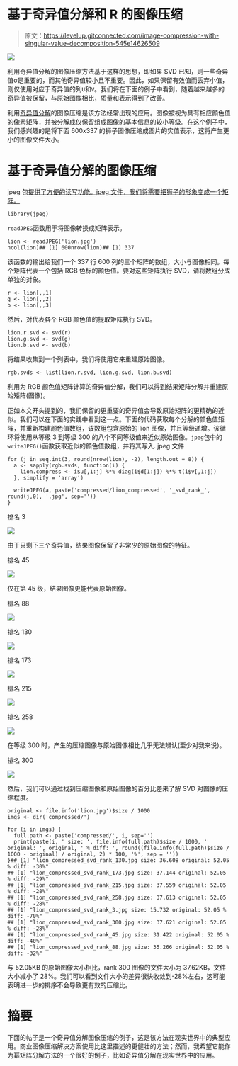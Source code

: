 # 基于奇异值分解和 R 的图像压缩

> 原文：<https://levelup.gitconnected.com/image-compression-with-singular-value-decomposition-545e14626509>

![](img/62b4f38c8347921e49a518a4dc6b732f.png)

利用奇异值分解的图像压缩方法基于这样的思想，即如果 SVD 已知，则一些奇异值σ是重要的，而其他奇异值较小且不重要。因此，如果保留有效值而丢弃小值，则仅使用对应于奇异值的列`U`和`V`。我们将在下面的例子中看到，随着越来越多的奇异值被保留，与原始图像相比，质量和表示得到了改善。

利用[奇异值分解](https://aaronschlegel.me/singular-value-decomposition-r.html)的图像压缩是该方法经常出现的应用。图像被视为具有相应颜色值的像素矩阵，并被分解成仅保留组成图像的基本信息的较小等级。在这个例子中，我们感兴趣的是将下面 600x337 的狮子图像压缩成图片的实值表示，这将产生更小的图像文件大小。

# 基于奇异值分解的图像压缩

jpeg 包[提供了方便的读写功能。jpeg 文件，我们将需要把狮子的形象变成一个矩阵。](https://cran.r-project.org/web/packages/jpeg/jpeg.pdf)

```
library(jpeg)
```

`readJPEG`函数用于将图像转换成矩阵表示。

```
lion <- readJPEG('lion.jpg')
ncol(lion)## [1] 600nrow(lion)## [1] 337
```

该函数的输出给我们一个 337 行 600 列的三个矩阵的数组，大小与图像相同。每个矩阵代表一个包括 RGB 色标的颜色值。要对这些矩阵执行 SVD，请将数组分成单独的对象。

```
r <- lion[,,1]
g <- lion[,,2]
b <- lion[,,3]
```

然后，对代表各个 RGB 颜色值的提取矩阵执行 SVD。

```
lion.r.svd <- svd(r)
lion.g.svd <- svd(g)
lion.b.svd <- svd(b)
```

将结果收集到一个列表中，我们将使用它来重建原始图像。

```
rgb.svds <- list(lion.r.svd, lion.g.svd, lion.b.svd)
```

利用为 RGB 颜色值矩阵计算的奇异值分解，我们可以得到结果矩阵分解并重建原始矩阵(图像)。

正如本文开头提到的，我们保留的更重要的奇异值会导致原始矩阵的更精确的近似。我们可以在下面的实践中看到这一点。下面的代码获取每个分解的颜色值矩阵，并重新构建颜色值数组，该数组包含原始的 lion 图像，并且等级递增。该循环将使用从等级 3 到等级 300 的八个不同等级值来近似原始图像。`jpeg`包中的`writeJPEG()`函数获取近似的颜色值数组，并将其写入. jpeg 文件

```
for (j in seq.int(3, round(nrow(lion), -2), length.out = 8)) {
  a <- sapply(rgb.svds, function(i) {
    lion.compress <- i$u[,1:j] %*% diag(i$d[1:j]) %*% t(i$v[,1:j])
  }, simplify = 'array')

  writeJPEG(a, paste('compressed/lion_compressed', '_svd_rank_', round(j,0), '.jpg', sep=''))
}
```

排名 3

![](img/961e748063ed3e035075dbf2a7477cd5.png)

由于只剩下三个奇异值，结果图像保留了非常少的原始图像的特征。

排名 45

![](img/df554ddf6b2287217a6b67be21b7f43b.png)

仅在第 45 级，结果图像更能代表原始图像。

排名 88

![](img/2ee9a897a7cd4deaa21a003035347ea6.png)

排名 130

![](img/742d526925a993ce4bf958b33bf0cd70.png)

排名 173

![](img/e6111c9987a35805171b7ca95e62a2e8.png)

排名 215

![](img/7a079ad7b6fe9bceb2355a4006e326b8.png)

排名 258

![](img/75e9f47b2b58e7255d6bc3089cba4585.png)

在等级 300 时，产生的压缩图像与原始图像相比几乎无法辨认(至少对我来说)。

排名 300

![](img/25134303a6c37c9cbd28c365c06aaa46.png)

然后，我们可以通过找到压缩图像和原始图像的百分比差来了解 SVD 对图像的压缩程度。

```
original <- file.info('lion.jpg')$size / 1000
imgs <- dir('compressed/')

for (i in imgs) {
  full.path <- paste('compressed/', i, sep='')
  print(paste(i, ' size: ', file.info(full.path)$size / 1000, ' original: ', original, ' % diff: ', round((file.info(full.path)$size / 1000 - original) / original, 2) * 100, '%', sep = ''))
}## [1] "lion_compressed_svd_rank_130.jpg size: 36.608 original: 52.05 % diff: -30%"
## [1] "lion_compressed_svd_rank_173.jpg size: 37.144 original: 52.05 % diff: -29%"
## [1] "lion_compressed_svd_rank_215.jpg size: 37.559 original: 52.05 % diff: -28%"
## [1] "lion_compressed_svd_rank_258.jpg size: 37.613 original: 52.05 % diff: -28%"
## [1] "lion_compressed_svd_rank_3.jpg size: 15.732 original: 52.05 % diff: -70%"
## [1] "lion_compressed_svd_rank_300.jpg size: 37.621 original: 52.05 % diff: -28%"
## [1] "lion_compressed_svd_rank_45.jpg size: 31.422 original: 52.05 % diff: -40%"
## [1] "lion_compressed_svd_rank_88.jpg size: 35.266 original: 52.05 % diff: -32%"
```

与 52.05KB 的原始图像大小相比，rank 300 图像的文件大小为 37.62KB，文件大小减小了 28%。我们可以看到文件大小的差异很快收敛到-28%左右，这可能表明进一步的排序不会导致更有效的压缩比。

# 摘要

下面的帖子是一个奇异值分解图像压缩的例子，这是该方法在现实世界中的典型应用。商业图像压缩解决方案使用比这里描述的更健壮的方法；然而，我希望它能作为幂矩阵分解方法的一个很好的例子，比如奇异值分解在现实世界中的应用。